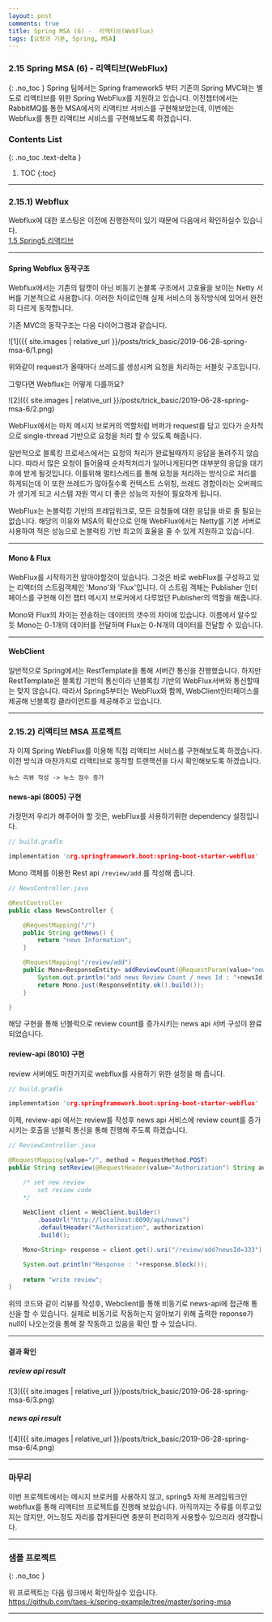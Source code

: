```yaml
---
layout: post
comments: true
title: Spring MSA (6) -  리액티브(WebFlux)
tags: [요령과 기본, Spring, MSA]
---
```


### 2.15 Spring MSA (6) -  리액티브(WebFlux)
{: .no_toc }
Spring 팀에서는 Spring framework5 부터 기존의 Spring MVC와는 별도로 리액티브를 위한 Spring WebFlux를 지원하고 있습니다. 이전챕터에서는 RabbitMQ를 통한 MSA에서의 리액티브 서비스를 구현해보았는데, 이번에는 Webflux를 통한 리액티브 서비스를 구현해보도록 하겠습니다.

### Contents List
{: .no_toc .text-delta }

1. TOC
{:toc}

---
### 2.15.1) Webflux
Webflux에 대한 포스팅은 이전에 진행한적이 있기 때문에 다음에서 확인하실수 있습니다.   
[1.5 Spring5 리액티브](https://taes-k.github.io/docs/trick_basic/1_5_about_spring_reactive/)  
  
---

#### Spring Webflux 동작구조 
Webflux에서는 기존의 탐캣이 아닌 비동기 논블록 구조에서 고효율을 보이는 Netty 서버를 기본적으로 사용합니다. 이러한 차이로인해 실제 서비스의 동작방식에 있어서 완전히 다르게 동작합니다.  
  
기존 MVC의 동작구조는 다음 다이어그램과 같습니다.  

![1]({{ site.images | relative_url }}/posts/trick_basic/2019-06-28-spring-msa-6/1.png) 

위와같이 request가 올때마다 쓰레드를 생성시켜 요청을 처리하는 서블릿 구조입니다.  
  
그렇다면 Webflux는 어떻게 다를까요?  

![2]({{ site.images | relative_url }}/posts/trick_basic/2019-06-28-spring-msa-6/2.png) 

WebFlux에서는 마치 메시지 브로커의 역할처럼 버퍼가 request를 담고 있다가 순차적으로 single-thread 기반으로 요청을 처리 할 수 있도록 해줍니다.   
  
일반적으로 블록킹 프로세스에서는 요청의 처리가 완료될때까지 응답을 돌려주지 않습니다. 따라서 많은 요청이 들어올때 순차적처리가 일어나게된다면 대부분의 응답을 대기후에 받게 될것입니다. 이를위해 멀티스레드를 통해 요청을 처리하는 방식으로 처리를 하게되는데 이 또한 쓰레드가 많아질수록 컨텍스트 스위칭, 쓰레드 경합이라는 오버헤드가 생기게 되고 시스템 자원 역시 더 좋은 성능의 자원이 필요하게 됩니다.   
  
WebFlux는 논블럭킹 기반의 프레임워크로, 모든 요청들에 대한 응답을 바로 줄 필요는 없습니다. 해당의 이유와 MSA의 확산으로 인해 WebFlux에서는 Netty를 기본 서버로 사용하여 적은 성능으로 논블럭킹 기반 최고의 효율을 줄 수 있게 지원하고 있습니다.  
  
---

#### Mono & Flux
WebFlux를 시작하기전 알아야할것이 있습니다. 그것은 바로 webFlux를 구성하고 있는 리액터의 스트림객체인 'Mono'와 'Flux'입니다. 이 스트림 객체는 Publisher 인터페이스를 구현해 이전 챕터 메시지 브로커에서 다루었던 Publisher의 역할을 해줍니다.   
  
Mono와 Flux의 차이는 전송하는 데이터의 갯수의 차이에 있습니다. 이름에서 알수있듯 Mono는 0-1개의 데이터를 전달하며 Flux는 0-N개의 데이터를 전달할 수 있습니다.

---

#### WebClient
일반적으로 Spring에서는 RestTemplate을 통해 서버간 통신을 진행했습니다. 하지만 RestTemplate은 블록킹 기반의 통신이라 넌블록킹 기반의 WebFlux서버와 통신할때는 맞지 않습니다. 따라서 Spring5부터는 WebFlux와 함께, WebClient인터페이스를 제공해 넌블록킹 클라이언트를 제공해주고 있습니다.  
  
---

### 2.15.2) 리액티브 MSA 프로젝트

자 이제 Spring WebFlux를 이용해 직접 리액티브 서비스를 구현해보도록 하겠습니다.  이전 방식과 마찬가지로 리액티브로 동작할 트랜잭션을 다시 확인해보도록 하겠습니다.
```
뉴스 리뷰 작성 -> 뉴스 점수 증가
```

#### news-api (8005) 구현
가장먼저 우리가 해주어야 할 것은, webFlux를 사용하기위한 dependency 설정입니다.  
```c
// build.gradle

implementation 'org.springframework.boot:spring-boot-starter-webflux'
```  
  
Mono 객체를 이용한 Rest api `/review/add` 를 작성해 줍니다. 
```java
// NewsController.java

@RestController
public class NewsController {

    @RequestMapping("/")
    public String getNews() {
        return "news Information";
    }

    @RequestMapping("/review/add")
    public Mono<ResponseEntity> addReviewCount(@RequestParam(value="newsId") int newsId) {
        System.out.println("add news Review Count / news Id : "+newsId);
        return Mono.just(ResponseEntity.ok().build());
    }

}
```
  
해당 구현을 통해 넌블럭으로 review count를 증가시키는 news api 서버 구성이 완료되었습니다.

#### review-api (8010) 구현
review 서버에도 마찬가지로 webflux를 사용하기 위한 설정을 해 줍니다. 
```c
// build.gradle

implementation 'org.springframework.boot:spring-boot-starter-webflux'
```
   
이제, review-api 에서는 review를 작성후 news api 서비스에 review count를 증가시키는 호출을 넌블럭 통신을 통해 진행해 주도록 하겠습니다.  
  
```java
// ReviewController.java

@RequestMapping(value="/", method = RequestMethod.POST)
public String setReview(@RequestHeader(value="Authorization") String authorization) {

    /* set new review
        set review code
    */
    
    WebClient client = WebClient.builder()
        .baseUrl("http://localhost:8090/api/news")
        .defaultHeader("Authorization", authorization)
        .build();

    Mono<String> response = client.get().uri("/review/add?newsId=333").retrieve().bodyToMono(String.class);

    System.out.println("Response : "+response.block());
    
    return "write review";
}
```  
  
위의 코드와 같이 리뷰를 작성후, Webclient를 통해 비동기로 news-api에 접근해 통신을 할 수 있습니다.  실제로 비동기로 작동하는지 알아보기 위해 출력한 reponse가 null이 나오는것을 통해 잘 작동하고 있음을 확인 할 수 있습니다.  
  
---
  
#### 결과 확인

##### review api result

![3]({{ site.images | relative_url }}/posts/trick_basic/2019-06-28-spring-msa-6/3.png) 

##### news api result

![4]({{ site.images | relative_url }}/posts/trick_basic/2019-06-28-spring-msa-6/4.png) 

---

### 마무리
이번 프로젝트에서는 메시지 브로커를 사용하지 않고, spring5 자체 프레임워크인 webflux를 통해 리액티브 프로젝트를 진행해 보았습니다. 아직까지는 주류를 이루고있지는 않지만, 어느정도 자리를 잡게된다면 충분히 편리하게 사용할수 있으리라 생각합니다.


---

### 샘플 프로젝트 
{: .no_toc }

위 프로젝트는 다음 링크에서 확인하실수 있습니다.  
<https://github.com/taes-k/spring-example/tree/master/spring-msa>


---
